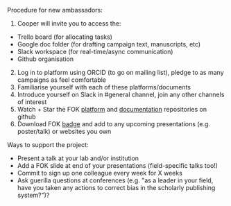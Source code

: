 Procedure for new ambassadors:
1. Cooper will invite you to access the: 
  * Trello board (for allocating tasks)
  * Google doc folder (for drafting campaign text, manuscripts, etc)
  * Slack workspace (for real-time/async communication)
  * Github organisation
2. Log in to platform using ORCID (to go on mailing list), pledge to as many campaigns as feel comfortable
3. Familiarise yourself with each of these platforms/documents
4. Introduce yourself on Slack in #general channel, join any other channels of interest
5. Watch + Star the FOK [platform](https://github.com/FreeOurKnowledge/platform) and [documentation](https://github.com/FreeOurKnowledge/documentation) repositories on github
6. Download FOK [badge](https://github.com/FreeOurKnowledge/documentation/blob/master/badge.png) and add to any upcoming presentations (e.g. poster/talk) or websites you own

Ways to support the project:
* Present a talk at your lab and/or institution
* Add a FOK slide at end of your presentations (field-specific talks too!)
* Commit to sign up one colleague every week for X weeks
* Ask guerilla questions at conferences (e.g. "as a leader in your field, have you taken any actions to correct bias in the scholarly publishing system?")?
